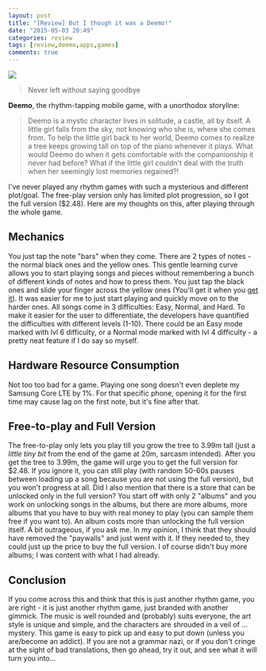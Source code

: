 ```yaml
---
layout: post
title: "[Review] But I though it was a Deemo!"
date: "2015-05-03 20:49"
categories: review
tags: [review,deemo,apps,games]
comments: true
---
```


![](http://www.rayark.com/g/deemo/res/img/index_pic.png)

> Never left without saying goodbye

__Deemo__, the rhythm-tapping mobile game, with a unorthodox storyline:

> Deemo is a mystic character lives in solitude, a castle, all by itself. A little girl falls from the sky, not knowing who she
> is, where she comes from. To help the little girl back to her world, Deemo comes to realize a tree keeps growing tall on top of
> the piano whenever it plays. What would Deemo do when it gets comfortable with the companionship it never had before? What if
> the little girl couldn't deal with the truth when her seemingly lost memories regained?!

I've never played any rhythm games with such a mysterious and different plot/goal. The free-play version only has limited plot
progression, so I got the full version ($2.48). Here are my thoughts on this, after playing through the whole game.


Mechanics
---------

You just tap the note "bars" when they come. There are 2 types of notes - the normal black ones and the yellow ones. This gentle
learning curve allows you to start playing songs and pieces without remembering a bunch of different kinds of notes and how to
press them. You just tap the black ones and slide your finger across the yellow ones (You'll get it when you [get
it](http://www.rayark.com/g/deemo/)). It was easier for me to just start playing and quickly move on to the harder ones. All songs
come in 3 difficulties: Easy, Normal, and Hard. To make it easier for the user to differentiate, the developers have quantified
the difficulties with different levels (1-10). There could be an Easy mode marked with lvl 6 difficulty, or a Normal mode marked
with lvl 4 difficulty - a pretty neat feature if I do say so myself.


Hardware Resource Consumption
-----------------------------

Not too too bad for a game. Playing one song doesn't even deplete my Samsung Core LTE by 1%. For that specific phone, opening it
for the first time may cause lag on the first note, but it's fine after that.


Free-to-play and Full Version
-----------------------------

The free-to-play only lets you play till you grow the tree to 3.99m tall (just a _little tiny bit_ from the end of the game at
20m, sarcasm intended). After you get the tree to 3.99m, the game will urge you to get the full version for $2.48. If you ignore
it, you can still play (with random 50-60s pauses between loading up a song because you are not using the full version), but you
won't progress at all. Did I also mention that there is a store that can be unlocked only in the full version? You start off with
only 2 "albums" and you work on unlocking songs in the albums, but there are more albums, more albums that you have to buy with
real money to play (you can sample them free if you want to). An album costs more than unlocking the full version itself. A bit
outrageous, if you ask me. In my opinion, I think that they should have removed the "paywalls" and just went with it. If they
needed to, they could just up the price to buy the full version. I of course didn't buy more albums; I was content with what I had
already.


Conclusion
----------

If you come across this and think that this is just another rhythm game, you are right - it is just another rhythm game, just
branded with another gimmick. The music is well rounded and (probably) suits everyone, the art style is unique and simple, and the
characters are shrouded in a veil of ... mystery. This game is easy to pick up and easy to put down (unless you are/become an
addict). If you are not a grammar nazi, or if you don't cringe at the sight of bad translations, then go ahead, try it out, and
see what it will turn you into...
